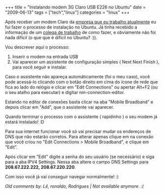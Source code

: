 +++
title = "Instalando modem 3G Claro USB E226 no Ubuntu"
date = "2009-06-13"
tags = ["tech","linux"]
categories = "linux"
+++

Após receber um modem Claro da [empresa que eu trabalho atualmente](http://www.ikwa.com.br "Ikwa Orientação Profissional")
eu fui fazer o processo de instalação no Ubuntu. Já tinha recebido a
informação de um [colega de trabalho](http://github.com/mateuslinhares)
de como fazer, e obviamente não foi nada difícil (o que que é difícil
no Ubuntu? :)).

Vou descrever aqui o processo:

1. Inserir o modem na entrada USB
2. Vai aparecer um assistente de configuração simples ( Next Next Finish ), para você seguir e instalar.

Caso o assistente não apareça automáticamente (foi o meu caso), você
pode acessá-lo clicando com o botão direito em cima do ícone de rede
que fica ao lado do relógio e clicar em "Edit Connections" ou apertar
Alt+F2 (ou o seu atalho para executar) e digitar nm-connection-editor.

Estando no editor de conexões basta clicar na aba "Mobile Broadband" e
depois clicar em "Add", que o assistente vai aparecer.

Quando terminar o processo com o assistente ( rapidinho ) o seu modem
já estará instalado! :D

Para sua internet funcionar você só vai precisar mudar os endereços de
DNS que não estarão corretos. Para alterar apenas clique em na conexão
que você criou no "Edit Connections &gt; Mobile Broadband", e clique
em "Edit".

Após clicar em "Edit" digite a senha do seu usuário (se necessário)
e siga para a aba IPV4 Settings. Nessa aba altere o campo DNS Settings
para **208.67.222.222, 208.67.220.220**.

Com isso você já vai conseguir navegar normalmente! :)



_Old comments by: Lê, ronaldo, Rodrigues | Not available anymore. :(_
